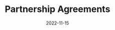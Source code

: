 ---
title: Partnership Agreements
image: /assets/images/shane-rounce-DNkoNXQti3c-unsplash.jpg
date: 2022-11-15
tags: news
class: partner
permalink: /posts/
link_to: https://www.clir.org/2022/11/clir-announces-partnership-agreements-for-hidden-collections-africa/
---